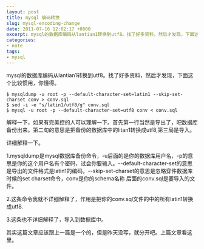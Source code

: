 ```yaml
---
layout: post
title: mysql 编码转换
slug: mysql-encoding-change
date: 2011-07-16 12:02:17 +0800
excerpt: mysql的数据库编码从lantian1转换到utf8。找了好多资料，然后才发现，下面这个比较惯用，你懂得。
categories:
- note
tags:
- mysql
---
```


mysql的数据库编码从lantian1转换到utf8。找了好多资料，然后才发现，下面这个比较惯用，你懂得。

	$ mysqldump -u root -p --default-character-set=latin1 --skip-set-charset conv > conv.sql
	$ sed -i -e "s/latin1/utf8/g" conv.sql
	$ mysql -u root -p --default-character-set=utf8 conv < conv.sql

解释一下，如果有完美控的人可以理解一下。首先第一行当然是导出了，吧数据库备份出来。第二句的意思是把备份的数据库中的litan1转换成utf8,第三局是导入。

详细解释一下。

1.mysqldump是mysql数据库备份命令，-u后面的是你的数据库用户名，-p的意思是你的这个用户名有个密码，过会你要输入。--default-character-set的意思是导出的文件格式是latin1的编码，--skip-set-charset的意思是忽略穿件数据库时候的set charset命令，conv是你的schema名称 后面的conv.sql是要导入的文件。

2.这条命令我就不详细解释了，作用是把你的conv.sql文件的中的所有latin1转换成utf8.

3.这条也不详细解释了，导入到数据库中。

其实这篇文章应该跟上一篇是一个的，但是昨天没写，就分开吧。上篇文章看这里。
